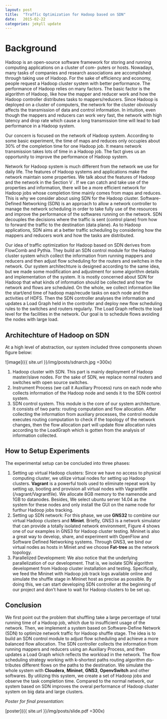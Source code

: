 ```yaml
---
layout: post
title:  "Traffic Optimization for Hadoop based on SDN"
date:   2015-02-22
categories: jekyll update
---
```


# Background

Hadoop is an open-source software framework for storing and running computing
applications on a cluster of com- puters or hosts. Nowadays, many tasks of
companies and research associations are accomplished through taking use of
Hadoop. For the sake of efficiency and economy, people request a Hadoop cluster
system with better performance. The performance of Hadoop relies on many factors.
The basic factor is the algorithm of Hadoop, like how the mapper and reducer
work and how the Hadoop controller distributes tasks to mappers/reducers.
Since Hadoop is deployed on a cluster of computers, the network for the cluster
obviously affects the transmission of data and control information. In intuition,
even though the mappers and reducers can work very fast, the network with high
latency and drop rate which cause a long transmission time will lead to bad
performance in a Hadoop system.

Our concern is focused on the network of Hadoop system. According to some basic
experiment, the time of maps and reduces only occupies about 30% of the
completion time for one Hadoop job. It means network transmission takes lots of
time in a Hadoop job. The fact gives us an opportunity to improve the
performance of Hadoop system.

Network for Hadoop system is much different from the network we use for daily
life. The features of Hadoop systems and applications make the network maintain
some properties. We talk about the features of Hadoop and the network in the
Section V . If we can catch and take use of the properties and information,
there will be a more efficient network for Hadoop jobs whose completion time
mainly comes from maps and reduces. This is why we consider about using SDN for
the Hadoop cluster. Software-Defined Networking (SDN) is an approach to allow a
network controller to manage the network scheduling in order to take fully use
of the resources and improve the performance of the softwares running on the
network. SDN decouples the decisions where the traffic is sent (control plane)
from how to forward the traffic to the destination (data plane). As to Hadoop
applications, SDN aims at a better traffic scheduling by considering how the
mappers and reducers work and how the tasks are distributed.

Our idea of traffic optimization for Hadoop based on SDN derives from FlowComb
and Pythia. They build an SDN control module for the Hadoop cluster system which
collect the information from running mappers and reducers and then adjust flow
scheduling for the routers and switches in the network. Our system architechture
is designed according to the same idea, but we made some modification and
adjustment for some algorithm details and implementation of the system. It is
mostly concerned about SDN for Hadoop that what kinds of information should be
collected and how the network and flows are scheduled. On the whole, we collect
information like the start/end time of hadoop map/recude tasks on each node and
the activities of HDFS. Then the SDN controller analyses the information and
updates a Load Graph held in the controller and deploy new flow scheduling rules
to the switches and routers regularly. The Load Graph reflects the load level
for the facilities in the network. Our goal is to schedule flows avoiding the
nodes with large load.

## Architechture of Hadoop on SDN

At a high level of abstraction, our system included three components shown figure
below:

![image]({{ site.url }}/img/posts/sdnarch.jpg =300x)

1. Hadoop cluster with SDN. This part is mainly deployment of Hadoop
master/slave nodes. For the sake of SDN, we replace normal routers and switches
with open source switches.
2. Instrument Process (we call it Auxiliary Process) runs on each node who
collects information of the Hadoop node and sends it to the SDN control system.
3. SDN control system. This module is the core of our system architecture. It
consists of two parts: routing computation and flow allocation. After
collecting the information from auxiliary processes, the control module executes
routing computation to check if the topology of the network changes, then the
flow allocation part will update flow allocation rules according to the
LoadGraph which is gotten from the analysis of information collected.

## How to Setup Experiments

The experimental setup can be concluded into three phases:
1. Setting up virtual Hadoop clusters: Since we have no access to physical
computing cluster, we utilize virtual nodes for setting up Hadoop clusters.
**Vagrant** is a powerful tools used to eliminate repeat work by setting up,
booting and provision all virtual nodes with Vagrantfile
(/vagrant/Vagrantfile). We allocate 8GB memory to the namenode and 1GB to
datanodes. Besides, We select ubuntu server 14.04 as the system for these nodes
and only install the GUI on the name node for furthur Hadoop jobs tracking.
2. Setting up SDN network: For this phase, we use **GNS32** to combine our virtual
Hadoop clusters and **Miniet**. Briefly, GNS3 is a network simulator that can
provide a totally isolated network environment, Figure 4 shows one of our
examples in GNS3 for Hadoop cluster testing. Mininet is also a great way to
develop, share, and experiment with OpenFlow and Software Defined Networking
systems. Through GNS3, we bind our virtual nodes as hosts in Miniet and we
choose **Fat-tree** as the network topology.
3. Parallelized Development: We also notice that the underlying parallelization
of our development. That is, we isolate SDN algorithm development from Hadoop
cluster installation and testing. Specifically, we feed the Mininet with Hadoop
job track logs available online and simulate the shuffle stage in Mininet host
as precise as possible. By doing this, we can start developing SDN controller
at the beginning of our project and don’t have to wait for Hadoop clusters to be
set up.

## Conclusion
We first point out the problem that shuffling take a large percentage of total
running time of a Hadoop job, which due to insufficient usage of the network.
Then, we implement a system based on Software-Define Network (SDN) to optimize
network traffic for Hadoop shuffle stage. The idea is to build an SDN control
module to adjust flow scheduling and achieve a more balanced flow allocation.
The SDN controller collects the information from running mappers and reducers
using an Auxiliary Process, and then updates a Load Graph which reflects the
workload in the network. The flow scheduling strategy working with k-shortest
paths routing algorithm dis- tributes different flows on the paths to the
destination. We simulate the whole system with **Cloudera**, **Mininet**, **GNS3**,
**OpenvSwitch** and other softwares. By utilizing this system, we create a set of
Hadoop jobs and observe the task completion time. Compared to the normal network,
our system based on SDN improves the overal performance of Hadoop cluster system
on big data and large clusters.

_Poster for final presentation_:

[poster]({{ site.url }}/img/posts/slide.pdf =300x)
